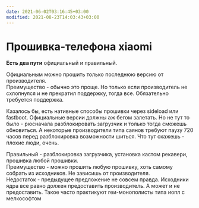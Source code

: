 ```yaml
---
date: 2021-06-02T03:16:45+03:00
modified: 2021-08-23T14:03:43+03:00
---
```


# Прошивка-телефона xiaomi

**Есть два пути** официальный и правильный. 

Официальным можно прошить только последнюю версию от производителя.  
Преимущество - обычно это проще. Но только если производитель не схлопнулся и не прекратил поддержку, тогда все. Обязательно требуется поддержка. 

Казалось бы, есть нативные способы прошивки через sideload или fastboot. Официальные версии должны аж бегом залетать. Но не тут то было - рюсначала разблокировать загрузчик и только тогда сможешь обновиться. А некоторые производители типа саянов требуют паузу 720 часов перед разблокировка возможности шиться. Что тут скажешь - плохие люди, очень.

Правильный - разблокировка загрузчика, установка кастом рекавери, прошивка любой прошивки.  
Преимущество - можно прошить любую прошивку, хоть самому собрать из исходников. Не зависишь от производителя.  
Недостаток - предыдущее предложение не совсем правда. Исходники ядра все равно должен предоставить производитель. А может и не предоставить. Такое часто практикуют геи-монополисты типа иопл с мелкософтом

